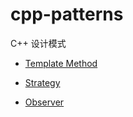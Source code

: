 # cpp-patterns



C++ 设计模式

- [Template Method](https://www.bilibili.com/video/av68111919/)

- [Strategy](https://www.bilibili.com/video/av68175283/)

- [Observer](https://www.bilibili.com/video/av68267944/)

